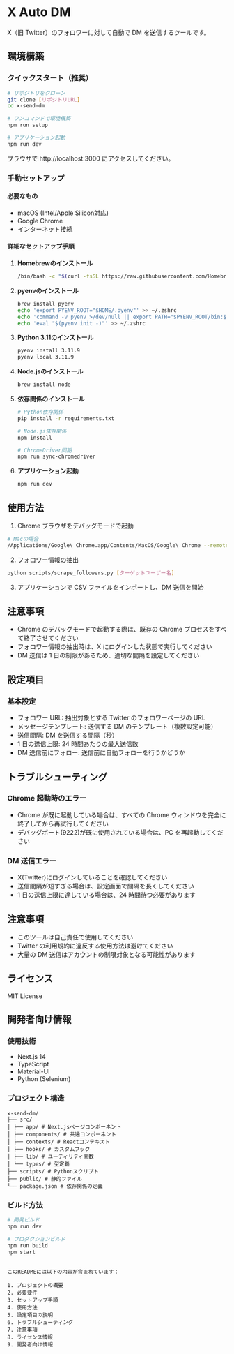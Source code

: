 # X Auto DM

X（旧 Twitter）のフォロワーに対して自動で DM を送信するツールです。

## 環境構築

### クイックスタート（推奨）

```bash
# リポジトリをクローン
git clone [リポジトリURL]
cd x-send-dm

# ワンコマンドで環境構築
npm run setup

# アプリケーション起動
npm run dev
```

ブラウザで http://localhost:3000 にアクセスしてください。

### 手動セットアップ

#### 必要なもの

- macOS (Intel/Apple Silicon対応)
- Google Chrome
- インターネット接続

#### 詳細なセットアップ手順

1. **Homebrewのインストール**
   ```bash
   /bin/bash -c "$(curl -fsSL https://raw.githubusercontent.com/Homebrew/install/HEAD/install.sh)"
   ```

2. **pyenvのインストール**
   ```bash
   brew install pyenv
   echo 'export PYENV_ROOT="$HOME/.pyenv"' >> ~/.zshrc
   echo 'command -v pyenv >/dev/null || export PATH="$PYENV_ROOT/bin:$PATH"' >> ~/.zshrc
   echo 'eval "$(pyenv init -)"' >> ~/.zshrc
   ```

3. **Python 3.11のインストール**
   ```bash
   pyenv install 3.11.9
   pyenv local 3.11.9
   ```

4. **Node.jsのインストール**
   ```bash
   brew install node
   ```

5. **依存関係のインストール**
   ```bash
   # Python依存関係
   pip install -r requirements.txt
   
   # Node.js依存関係
   npm install
   
   # ChromeDriver同期
   npm run sync-chromedriver
   ```

6. **アプリケーション起動**
   ```bash
   npm run dev
   ```

## 使用方法

1. Chrome ブラウザをデバッグモードで起動

```bash
# Macの場合
/Applications/Google\ Chrome.app/Contents/MacOS/Google\ Chrome --remote-debugging-port=9222
```

2. フォロワー情報の抽出

```bash
python scripts/scrape_followers.py [ターゲットユーザー名]
```

3. アプリケーションで CSV ファイルをインポートし、DM 送信を開始

## 注意事項

- Chrome のデバッグモードで起動する際は、既存の Chrome プロセスをすべて終了させてください
- フォロワー情報の抽出時は、X にログインした状態で実行してください
- DM 送信は 1 日の制限があるため、適切な間隔を設定してください

## 設定項目

### 基本設定

- フォロワー URL: 抽出対象とする Twitter のフォロワーページの URL
- メッセージテンプレート: 送信する DM のテンプレート（複数設定可能）
- 送信間隔: DM を送信する間隔（秒）
- 1 日の送信上限: 24 時間あたりの最大送信数
- DM 送信前にフォロー: 送信前に自動フォローを行うかどうか

## トラブルシューティング

### Chrome 起動時のエラー

- Chrome が既に起動している場合は、すべての Chrome ウィンドウを完全に終了してから再試行してください
- デバッグポート(9222)が既に使用されている場合は、PC を再起動してください

### DM 送信エラー

- X(Twitter)にログインしていることを確認してください
- 送信間隔が短すぎる場合は、設定画面で間隔を長くしてください
- 1 日の送信上限に達している場合は、24 時間待つ必要があります

## 注意事項

- このツールは自己責任で使用してください
- Twitter の利用規約に違反する使用方法は避けてください
- 大量の DM 送信はアカウントの制限対象となる可能性があります

## ライセンス

MIT License

## 開発者向け情報

### 使用技術

- Next.js 14
- TypeScript
- Material-UI
- Python (Selenium)

### プロジェクト構造

```
x-send-dm/
├── src/
│ ├── app/ # Next.jsページコンポーネント
│ ├── components/ # 共通コンポーネント
│ ├── contexts/ # Reactコンテキスト
│ ├── hooks/ # カスタムフック
│ ├── lib/ # ユーティリティ関数
│ └── types/ # 型定義
├── scripts/ # Pythonスクリプト
├── public/ # 静的ファイル
└── package.json # 依存関係の定義
```

### ビルド方法

```bash
# 開発ビルド
npm run dev

# プロダクションビルド
npm run build
npm start
```

```

このREADMEには以下の内容が含まれています：

1. プロジェクトの概要
2. 必要要件
3. セットアップ手順
4. 使用方法
5. 設定項目の説明
6. トラブルシューティング
7. 注意事項
8. ライセンス情報
9. 開発者向け情報
```
